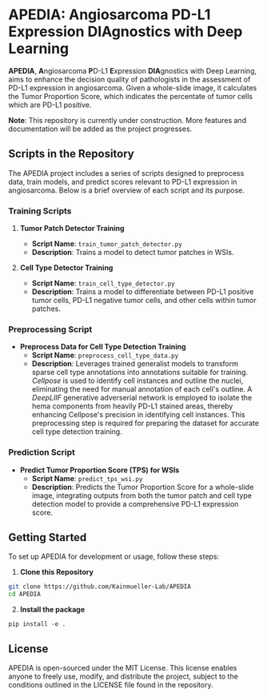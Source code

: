 # **APEDIA**: **A**ngiosarcoma **P**D-L1 **E**xpression **DIA**gnostics with Deep Learning

**APEDIA**, **A**ngiosarcoma **P**D-L1 **E**xpression **DIA**gnostics with Deep Learning, aims to enhance the decision quality of pathologists in the assessment of PD-L1 expression in angiosarcoma. Given a whole-slide image, it calculates the Tumor Proportion Score, which indicates the percentate of tumor cells which are PD-L1 positive.

**Note**: This repository is currently under construction. More features and documentation will be added as the project progresses.

## Scripts in the Repository

The APEDIA project includes a series of scripts designed to preprocess data, train models, and predict scores relevant to PD-L1 expression in angiosarcoma. Below is a brief overview of each script and its purpose.

### Training Scripts

1. **Tumor Patch Detector Training**
   - **Script Name**: `train_tumor_patch_detector.py`
   - **Description**: Trains a model to detect tumor patches in WSIs.

2. **Cell Type Detector Training**
   - **Script Name**: `train_cell_type_detector.py`
   - **Description**: Trains a model to differentiate between PD-L1 positive tumor cells, PD-L1 negative tumor cells, and other cells within tumor patches.

### Preprocessing Script

- **Preprocess Data for Cell Type Detection Training**
  - **Script Name**: `preprocess_cell_type_data.py`
  - **Description**: Leverages trained generalist models to transform sparse cell type annotations into annotations suitable for training. *Cellpose* is used to identify cell instances and outline the nuclei, eliminating the need for manual annotation of each cell's outline. A *DeepLIIF* generative adverserial network is employed to isolate the hema components from heavily PD-L1 stained areas, thereby enhancing Cellpose's precision in identifying cell instances. This preprocessing step is required for preparing the dataset for accurate cell type detection training.

### Prediction Script

- **Predict Tumor Proportion Score (TPS) for WSIs**
  - **Script Name**: `predict_tps_wsi.py`
  - **Description**: Predicts the Tumor Proportion Score for a whole-slide image, integrating outputs from both the tumor patch and cell type detection model to provide a comprehensive PD-L1 expression score. 

## Getting Started

To set up APEDIA for development or usage, follow these steps:

1. **Clone this Repository**

```sh
git clone https://github.com/Kainmueller-Lab/APEDIA
cd APEDIA
```

2. **Install the package**

```
pip install -e .
```

## License

APEDIA is open-sourced under the MIT License. This license enables anyone to freely use, modify, and distribute the project, subject to the conditions outlined in the LICENSE file found in the repository.
